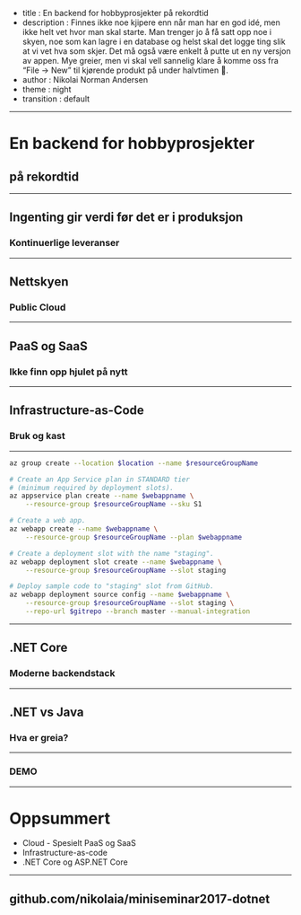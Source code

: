 - title : En backend for hobbyprosjekter på rekordtid
- description : Finnes ikke noe kjipere enn når man har en god idé, men ikke helt vet hvor man skal starte. Man trenger jo å få satt opp noe i skyen, noe som kan lagre i en database og helst skal det logge ting slik at vi vet hva som skjer. Det må også være enkelt å putte ut en ny versjon av appen. Mye greier, men vi skal vell sannelig klare å komme oss fra “File -> New” til kjørende produkt på under halvtimen 💪.
- author : Nikolai Norman Andersen
- theme : night
- transition : default

***

# En backend for hobbyprosjekter
##  på rekordtid

***

## Ingenting gir verdi før det er i produksjon
### Kontinuerlige leveranser

---

## Nettskyen
### Public Cloud

---

## PaaS og SaaS
### Ikke finn opp hjulet på nytt

---

## Infrastructure-as-Code
### Bruk og kast

---

```bash
az group create --location $location --name $resourceGroupName

# Create an App Service plan in STANDARD tier
# (minimum required by deployment slots).
az appservice plan create --name $webappname \
    --resource-group $resourceGroupName --sku S1

# Create a web app.
az webapp create --name $webappname \
    --resource-group $resourceGroupName --plan $webappname

# Create a deployment slot with the name "staging".
az webapp deployment slot create --name $webappname \
    --resource-group $resourceGroupName --slot staging

# Deploy sample code to "staging" slot from GitHub.
az webapp deployment source config --name $webappname \
    --resource-group $resourceGroupName --slot staging \
    --repo-url $gitrepo --branch master --manual-integration
```

***

## .NET Core
### Moderne backendstack

---

## .NET vs Java
### Hva er greia?

***

### DEMO

***

# Oppsummert

* Cloud - Spesielt PaaS og SaaS
* Infrastructure-as-code
* .NET Core og ASP.NET Core

---

## github.com/nikolaia/miniseminar2017-dotnet